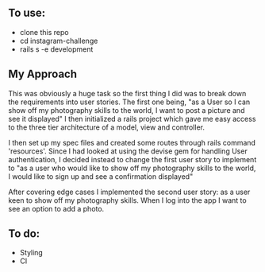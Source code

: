 ## To use:
- clone this repo
- cd instagram-challenge
- rails s -e development
## My Approach
This was obviously a huge task so the first thing I did was to break down the requirements into user stories.
The first one being, "as a User so I can show off my photography skills to the world, I want to post a picture and see it displayed"
I then initialized a rails project which gave me easy access to the three tier architecture of a model, view and controller.

I then set up my spec files and created some routes through rails command 'resources'.
Since I had looked at using the devise gem for handling User authentication, I decided instead to change the first user story to implement to "as a user who would like to show off my photography skills to the world, I would like to sign up and see a confirmation displayed"

After covering edge cases I implemented the second user story: as a user keen to show off my photography skills. When I log into the app I want to see an option to add a photo.

## To do:
- Styling
- CI
